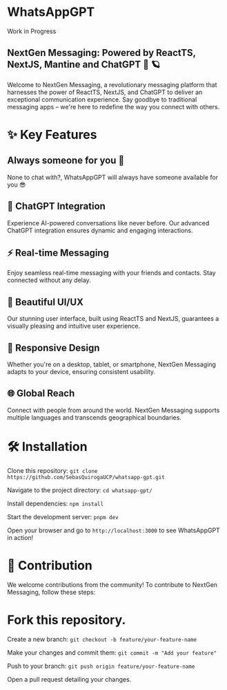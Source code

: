 # WhatsAppGPT
Work in Progress

## NextGen Messaging: Powered by ReactTS, NextJS, Mantine and ChatGPT 🚀 🪐

Welcome to NextGen Messaging, a revolutionary messaging platform that harnesses the power of ReactTS, NextJS, and ChatGPT to deliver an exceptional communication experience. Say goodbye to traditional messaging apps – we're here to redefine the way you connect with others.

# ✨ Key Features

## Always someone for you 🥹
None to chat with?, WhatsAppGPT will always have someone available for you 😎

## 🤖 ChatGPT Integration
Experience AI-powered conversations like never before. Our advanced ChatGPT integration ensures dynamic and engaging interactions.

## ⚡ Real-time Messaging
Enjoy seamless real-time messaging with your friends and contacts. Stay connected without any delay.

## 🎨 Beautiful UI/UX
Our stunning user interface, built using ReactTS and NextJS, guarantees a visually pleasing and intuitive user experience.

## 📱 Responsive Design
Whether you're on a desktop, tablet, or smartphone, NextGen Messaging adapts to your device, ensuring consistent usability.

## 🌐 Global Reach
Connect with people from around the world. NextGen Messaging supports multiple languages and transcends geographical boundaries.

# 🛠️ Installation

Clone this repository: `git clone https://github.com/SebasQuirogaUCP/whatsapp-gpt.git`

Navigate to the project directory: `cd whatsapp-gpt/`

Install dependencies: `npm install`

Start the development server: `pnpm dev`

Open your browser and go to `http://localhost:3000` to see WhatsAppGPT in action!

# 🤝 Contribution
We welcome contributions from the community! To contribute to NextGen Messaging, follow these steps:

# Fork this repository.

Create a new branch: `git checkout -b feature/your-feature-name`

Make your changes and commit them: `git commit -m "Add your feature"`

Push to your branch: `git push origin feature/your-feature-name`

Open a pull request detailing your changes.

